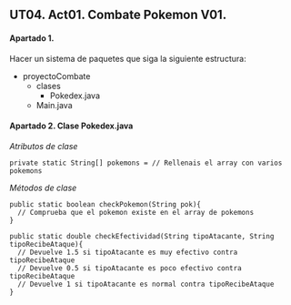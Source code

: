 ## UT04. Act01. Combate Pokemon V01.

#### Apartado 1.

Hacer un sistema de paquetes que siga la siguiente estructura:

- proyectoCombate
  - clases
    - Pokedex.java
  - Main.java

#### Apartado 2. Clase Pokedex.java
*Atributos de clase*
```java:
private static String[] pokemons = // Rellenais el array con varios pokemons
```

*Métodos de clase*  
```java:
public static boolean checkPokemon(String pok){
  // Comprueba que el pokemon existe en el array de pokemons
}

public static double checkEfectividad(String tipoAtacante, String tipoRecibeAtaque){
  // Devuelve 1.5 si tipoAtacante es muy efectivo contra tipoRecibeAtaque
  // Devuelve 0.5 si tipoAtacante es poco efectivo contra tipoRecibeAtaque
  // Devuelve 1 si tipoAtacante es normal contra tipoRecibeAtaque
}
```
  


